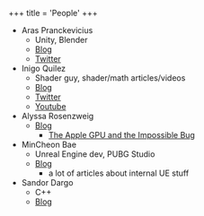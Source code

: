 +++
title = 'People'
+++

- Aras Pranckevicius
  - Unity, Blender
  - [Blog](https://aras-p.info/)
  - [Twitter](https://twitter.com/aras_p)
- Inigo Quilez
  - Shader guy, shader/math articles/videos
  - [Blog](https://iquilezles.org/)
  - [Twitter](https://twitter.com/iquilezles)
  - [Youtube](https://www.youtube.com/c/InigoQuilez)
- Alyssa Rosenzweig
  - [Blog](https://rosenzweig.io/)
    - [The Apple GPU and the Impossible Bug](https://rosenzweig.io/blog/asahi-gpu-part-5.html)
- MinCheon Bae
  - Unreal Engine dev, PUBG Studio
  - [Blog](https://baemincheon.github.io/)
    - a lot of articles about internal UE stuff
- Sandor Dargo
  - C++
  - [Blog](https://www.sandordargo.com/)

